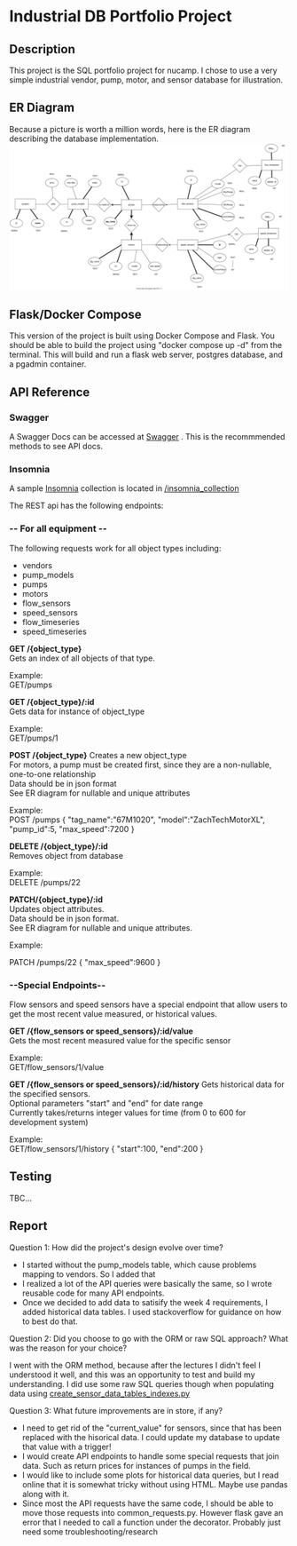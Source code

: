 # Industrial DB Portfolio Project
## Description
This project is the SQL portfolio project for nucamp. I chose to use a very simple industrial vendor, pump, motor, and sensor database for illustration.

## ER Diagram
Because a picture is worth a million words, here is the ER diagram describing the database implementation.
    ![My ER Diagram](/docs/industrial_process_er_rev2.svg)

## Flask/Docker Compose
This version of the project is built using Docker Compose and Flask. You should be able to build the project using "docker compose up -d" from the terminal. This will build and run a flask web server, postgres database, and a pgadmin container. 

## API Reference

### Swagger

A Swagger Docs can be accessed at [Swagger](http://localhost:5000/api_v2/doc) . This is the recommmended methods to see API docs.

### Insomnia 

A sample [Insomnia](https://insomnia.rest/) collection is located in [/insomnia_collection](/insomnia_collection)

The REST api has the following endpoints:

### -- For all equipment --
    
The following requests work for all object types including:
<ul>
    <li>vendors</li>
    <li>pump_models</li>
    <li>pumps</li>
    <li>motors</li>
    <li>flow_sensors</li>
    <li>speed_sensors</li>
    <li>flow_timeseries</li>
    <li>speed_timeseries</li>
</ul>



**GET /{object_type}** </br>
Gets an index of all objects of that type.</br>

Example:</br>
    GET/pumps
        
**GET /{object_type}/:id**</br>
Gets data for instance of object_type</br>

Example: </br>
    GET/pumps/1

**POST /{object_type}**
Creates a new object_type</br>
For motors, a pump must be created first, since they are a non-nullable, one-to-one relationship</br>
Data should be in json format</br>
See ER diagram for nullable and unique attributes</br>

Example: </br>
POST /pumps
    {
        "tag_name":"67M1020",
        "model":"ZachTechMotorXL",
        "pump_id":5,
        "max_speed":7200
    }   

**DELETE /{object_type}/:id**</br>
Removes object from database</br>

Example:</br>
    DELETE /pumps/22

**PATCH/{object_type}/:id**</br>
Updates object attributes.</br>
Data should be in json format.</br>
See ER diagram for nullable and unique attributes.</br>

Example:</br>

PATCH /pumps/22
{
    "max_speed":9600
}   

### --Special Endpoints--

Flow sensors and speed sensors have a special endpoint that allow users to get the most recent value measured, or historical values.

**GET /{flow_sensors or speed_sensors}/:id/value**</br>
Gets the most recent measured value for the specific sensor</br>

Example:</br>
    GET/flow_sensors/1/value

**GET /{flow_sensors or speed_sensors}/:id/history**
Gets historical data for the specified sensors.</br>
Optional parameters "start" and "end" for date range</br>
Currently takes/returns integer values for time (from 0 to 600 for development system)</br>

Example:</br>
GET/flow_sensors/1/history
{
    "start":100,
    "end":200
}

## Testing
TBC...

## Report

Question 1:
How did the project's design evolve over time?

<ul>
    <li>I started without the pump_models table, which cause problems mapping to vendors. So I added that</li>
    <li>I realized a lot of the API queries were basically the same, so I wrote reusable code for many API endpoints.</li>
    <li>Once we decided to add data to satisify the week 4 requirements, I added historical data tables. I used stackoverflow for guidance on how to best do that.</li>
</ul>

Question 2:
Did you choose to go with the ORM or raw SQL approach? What was the reason for your choice?

I went with the ORM method, because after the lectures I didn't feel I understood it well, and this was an opportunity to test and build my understanding. I did use some raw SQL queries though when populating data using [create_sensor_data_tables_indexes.py](/sql_files/create_sensor_data_tables_indexes.py)

Question 3:
What future improvements are in store, if any?
<ul>
    <li>I need to get rid of the "current_value" for sensors, since that has been replaced with the hisorical data. I could update my database to update that value with a trigger!</li>
    <li>I would create API endpoints to handle some special requests that join data. Such as return prices for instances of pumps in the field.</li>
    <li>I would like to include some plots for historical data queries, but I read online that it is somewhat tricky without using HTML. Maybe use pandas along with it.</li>
    <li>Since most the API requests have the same code, I should be able to move those requests into common_requests.py. However flask gave an error that I needed to call a function under the decorator. Probably just need some troubleshooting/research</li>
</ul>